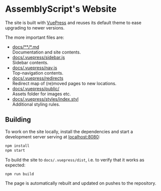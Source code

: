 AssemblyScript's Website
========================

The site is built with [VuePress](https://vuepress.vuejs.org/) and reuses its default theme to ease upgrading to newer versions.

The more important files are:

* [docs/**/*.md](./docs)<br />
  Documentation and site contents.
* [docs/.vuepress/sidebar.js](./docs/.vuepress/sidebar.js)<br />
  Sidebar contents.
* [docs/.vuepress/nav.js](./docs/.vuepress/nav.js)<br />
  Top-navigation contents.
* [docs/.vuepress/redirects](./docs/.vuepress/redirects)<br />
  Redirect map of (re)moved pages to new locations.
* [docs/.vuepress/public/](./docs/.vuepress/public)<br />
  Assets folder for images etc.
* [docs/.vuepress/styles/index.styl](./docs/.vuepress/styles/index.styl)<br />
  Additional styling rules.

Building
--------

To work on the site locally, install the dependencies and start a development server serving at [localhost:8080](http://localhost:8080/):

```sh
npm install
npm start
```

To build the site to `docs/.vuepress/dist`, i.e. to verify that it works as expected:

```sh
npm run build
```

The page is automatically rebuilt and updated on pushes to the repository.
